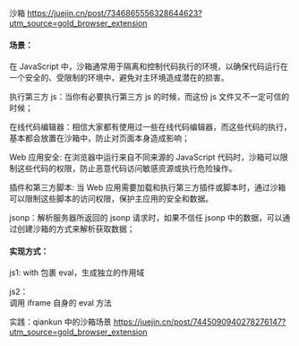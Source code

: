 沙箱
https://juejin.cn/post/7346865556328644623?utm_source=gold_browser_extension

#### 场景：

在 JavaScript 中，沙箱通常用于隔离和控制代码执行的环境，以确保代码运行在一个安全的、受限制的环境中，避免对主环境造成潜在的损害。

执行第三方 js：当你有必要执行第三方 js 的时候，而这份 js 文件又不一定可信的时候；

在线代码编辑器：相信大家都有使用过一些在线代码编辑器，而这些代码的执行，基本都会放置在沙箱中，防止对页面本身造成影响；

Web 应用安全: 在浏览器中运行来自不同来源的 JavaScript 代码时，沙箱可以限制这些代码的权限，防止恶意代码访问敏感资源或执行危险操作。

插件和第三方脚本: 当 Web 应用需要加载和执行第三方插件或脚本时，通过沙箱可以限制这些脚本的访问权限，保护主应用的安全和数据。

jsonp：解析服务器所返回的 jsonp 请求时，如果不信任 jsonp 中的数据，可以通过创建沙箱的方式来解析获取数据；

#### 实现方式：

js1:
with 包裹 eval，生成独立的作用域

js2：  
调用 iframe 自身的 eval 方法

实践：qiankun 中的沙箱场景
https://juejin.cn/post/7445090940278276147?utm_source=gold_browser_extension

